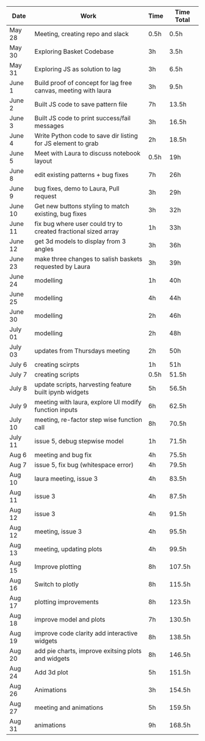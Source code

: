 
| Date   | Work                                                           | Time | Time Total |
|--------|----------------------------------------------------------------|------|------------|
| May 28 | Meeting, creating repo and slack                               | 0.5h | 0.5h       |
| May 30 | Exploring Basket Codebase                                      | 3h   | 3.5h       |
| May 31 | Exploring JS as solution to lag                                | 3h   | 6.5h       |
| June 1 | Build proof of concept for lag free canvas, meeting with laura | 3h   | 9.5h       |
| June 2 | Built JS code to save pattern file                             | 7h   | 13.5h      |
| June 3 | Built JS code to print success/fail messages                   | 3h   | 16.5h      |
| June 4 | Write Python code to save dir listing for JS element to grab   | 2h   | 18.5h      |
| June 5 | Meet with Laura to discuss notebook layout                     | 0.5h | 19h        |
| June 8 | edit existing patterns + bug fixes                             | 7h   | 26h        |
| June 9 | bug fixes, demo to Laura, Pull request                         | 3h   | 29h        |
| June 10| Get new buttons styling to match existing, bug fixes           | 3h   | 32h        |
| June 11| fix bug where user could try to created fractional sized array | 1h   | 33h        |
| June 12| get 3d models to display from 3 angles                         | 3h   | 36h        |
| June 23| make three changes to salish baskets requested by Laura        | 3h   | 39h        |
| June 24| modelling                                                      | 1h   | 40h        |
| June 25| modelling                                                      | 4h   | 44h        |
| June 30| modelling                                                      | 2h   | 46h        |
| July 01| modelling                                                      | 2h   | 48h        |
| July 03| updates from Thursdays meeting                                 | 2h   | 50h        |
| July 6 | creating scirpts                                               | 1h   | 51h        |
| July 7 | creating scripts                                               | 0.5h | 51.5h      |
| July 8 | update scripts, harvesting feature built ipynb widgets         | 5h   | 56.5h      |
| July 9 | meeting with laura, explore UI modify function inputs          | 6h   | 62.5h      |
| July 10| meeting, re-factor step wise function call                     | 8h   | 70.5h      |
| July 11| issue 5, debug stepwise model                                  | 1h   | 71.5h      |
| Aug 6  | meeting and bug fix                                            | 4h   | 75.5h      |
| Aug 7  | issue 5, fix bug (whitespace error)                            | 4h   | 79.5h      |
| Aug 10 | laura meeting, issue 3                                         | 4h   | 83.5h      |
| Aug 11 | issue 3                                                        | 4h   | 87.5h      |
| Aug 12 | issue 3                                                        | 4h   | 91.5h      |
| Aug 12 | meeting, issue 3                                               | 4h   | 95.5h      |
| Aug 13 | meeting, updating plots                                        | 4h   | 99.5h      |
| Aug 15 | Improve plotting                                               | 8h   | 107.5h     |
| Aug 16 | Switch to plotly                                               | 8h   | 115.5h     |
| Aug 17 | plotting improvements                                          | 8h   | 123.5h     |
| Aug 18 | improve model and plots                                        | 7h   | 130.5h     |
| Aug 19 | improve code clarity add interactive widgets                   | 8h   | 138.5h     |
| Aug 20 | add pie charts, improve exitsing plots and widgets             | 8h   | 146.5h     |
| Aug 24 | Add 3d plot                                                    | 5h   | 151.5h     |
| Aug 26 | Animations                                                     | 3h   | 154.5h     |
| Aug 27 | meeting and animations                                         | 5h   | 159.5h     |
| Aug 31 | animations                                                     | 9h   | 168.5h     |
